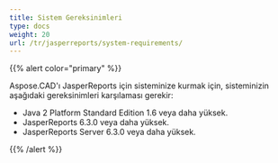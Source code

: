 ```yaml
---
title: Sistem Gereksinimleri
type: docs
weight: 20
url: /tr/jasperreports/system-requirements/
---
```


{{% alert color="primary" %}}

Aspose.CAD'ı JasperReports için sisteminize kurmak için, sisteminizin aşağıdaki gereksinimleri karşılaması gerekir:

- Java 2 Platform Standard Edition 1.6 veya daha yüksek.
- JasperReports 6.3.0 veya daha yüksek.
- JasperReports Server 6.3.0 veya daha yüksek.

{{% /alert %}}
